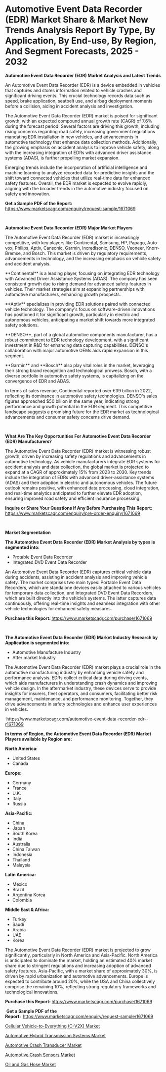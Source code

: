 <p><h1>Automotive Event Data Recorder (EDR) Market Share & Market New Trends Analysis Report By Type, By Application, By End-use, By Region, And Segment Forecasts, 2025 - 2032</h1></p><p><strong>Automotive Event Data Recorder (EDR) Market Analysis and Latest Trends</strong></p>
<p><p>An Automotive Event Data Recorder (EDR) is a device embedded in vehicles that captures and stores information related to vehicle crashes and significant driving events. This crucial technology records data such as speed, brake application, seatbelt use, and airbag deployment moments before a collision, aiding in accident analysis and investigation.</p><p>The Automotive Event Data Recorder (EDR) market is poised for significant growth, with an expected compound annual growth rate (CAGR) of 7.6% during the forecast period. Several factors are driving this growth, including rising concerns regarding road safety, increasing government regulations mandating EDR installation in new vehicles, and advancements in automotive technology that enhance data collection methods. Additionally, the growing emphasis on accident analysis to improve vehicle safety, along with the increasing integration of EDRs with advanced driver assistance systems (ADAS), is further propelling market expansion.</p><p>Emerging trends include the incorporation of artificial intelligence and machine learning to analyze recorded data for predictive insights and the shift toward connected vehicles that utilize real-time data for enhanced safety features. Overall, the EDR market is expected to evolve rapidly, aligning with the broader trends in the automotive industry focused on safety and innovation.</p></p>
<p><strong>Get a Sample PDF of the Report:&nbsp;</strong> <a href="https://www.marketscagr.com/enquiry/request-sample/1671069?utm_campaign=1944&utm_medium=2&utm_source=Github&utm_content=ia&utm_term=25032025&utm_id=automotive-event-data-recorder-edr">https://www.marketscagr.com/enquiry/request-sample/1671069</a></p>
<p>&nbsp;</p>
<p><strong>Automotive Event Data Recorder (EDR) Major Market Players</strong></p>
<p><p>The Automotive Event Data Recorder (EDR) market is increasingly competitive, with key players like Continental, Samsung, HP, Papago, Auto-vox, Philips, Aptiv, Cansonic, Garmin, Incredisonic, DENSO, Veoneer, Knorr-Bremse, and Bosch. This market is driven by regulatory requirements, advancements in technology, and the increasing emphasis on vehicle safety and accident analysis.</p><p>**Continental** is a leading player, focusing on integrating EDR technology with Advanced Driver Assistance Systems (ADAS). The company has seen consistent growth due to rising demand for advanced safety features in vehicles. Their market strategies aim at expanding partnerships with automotive manufacturers, enhancing growth prospects.</p><p>**Aptiv** specializes in providing EDR solutions paired with connected vehicle technology. The company's focus on software-driven innovations has positioned it for significant growth, particularly in electric and autonomous vehicles, anticipating a market shift towards more integrated safety solutions.</p><p>**DENSO**, part of a global automotive components manufacturer, has a robust commitment to EDR technology development, with a significant investment in R&D for enhancing data capturing capabilities. DENSO's collaboration with major automotive OEMs aids rapid expansion in this segment.</p><p>**Garmin** and **Bosch** also play vital roles in the market, leveraging their strong brand recognition and technological prowess. Bosch, with a diverse portfolio in automotive safety systems, is capitalizing on the convergence of EDR and ADAS.</p><p>In terms of sales revenue, Continental reported over €39 billion in 2022, reflecting its dominance in automotive safety technologies. DENSO's sales figures approached $50 billion in the same year, indicating strong performance and growth potential in the EDR segment. This competitive landscape suggests a promising future for the EDR market as technological advancements and consumer safety concerns drive demand.</p></p>
<p>&nbsp;</p>
<p><strong>What Are The Key Opportunities For Automotive Event Data Recorder (EDR) Manufacturers?</strong></p>
<p><p>The Automotive Event Data Recorder (EDR) market is witnessing robust growth, driven by increasing safety regulations and advancements in automotive technology. As vehicle manufacturers integrate EDR systems for accident analysis and data collection, the global market is projected to expand at a CAGR of approximately 15% from 2023 to 2030. Key trends include the integration of EDRs with advanced driver-assistance systems (ADAS) and their adoption in electric and autonomous vehicles. The future outlook remains positive, with enhanced data processing, cloud integration, and real-time analytics anticipated to further elevate EDR adoption, ensuring improved road safety and efficient insurance processing.</p></p>
<p><strong>Inquire or Share Your Questions If Any Before Purchasing This Report:</strong> <a href="https://www.marketscagr.com/enquiry/pre-order-enquiry/1671069?utm_campaign=1944&utm_medium=2&utm_source=Github&utm_content=ia&utm_term=25032025&utm_id=automotive-event-data-recorder-edr">https://www.marketscagr.com/enquiry/pre-order-enquiry/1671069</a></p>
<p>&nbsp;</p>
<p><strong>Market Segmentation</strong></p>
<p><strong>The Automotive Event Data Recorder (EDR) Market Analysis by types is segmented into:</strong></p>
<p><ul><li>Protable Event Data Recorder</li><li>Integrated DVD Event Data Recorder</li></ul></p>
<p><p>An Automotive Event Data Recorder (EDR) captures critical vehicle data during accidents, assisting in accident analysis and improving vehicle safety. The market comprises two main types: Portable Event Data Recorders, which are standalone devices easily attached to various vehicles for temporary data collection, and Integrated DVD Event Data Recorders, which are built directly into the vehicle’s systems. The latter captures data continuously, offering real-time insights and seamless integration with other vehicle technologies for enhanced safety measures.</p></p>
<p><strong>Purchase this Report:&nbsp;</strong><a href="https://www.marketscagr.com/purchase/1671069?utm_campaign=1944&utm_medium=2&utm_source=Github&utm_content=ia&utm_term=25032025&utm_id=automotive-event-data-recorder-edr">https://www.marketscagr.com/purchase/1671069</a></p>
<p>&nbsp;</p>
<p><strong>The Automotive Event Data Recorder (EDR) Market Industry Research by Application is segmented into:</strong></p>
<p><ul><li>Automotive Manufacture Industry</li><li>Atfer market Industry</li></ul></p>
<p><p>The Automotive Event Data Recorder (EDR) market plays a crucial role in the automotive manufacturing industry by enhancing vehicle safety and performance analysis. EDRs collect critical data during driving events, which aids manufacturers in understanding crash dynamics and improving vehicle design. In the aftermarket industry, these devices serve to provide insights for insurers, fleet operators, and consumers, facilitating better risk management, maintenance, and performance monitoring. Together, they drive advancements in safety technologies and enhance user experiences in vehicles.</p></p>
<p><a href="https://www.marketscagr.com/automotive-event-data-recorder-edr--r1671069?utm_campaign=1944&utm_medium=2&utm_source=Github&utm_content=ia&utm_term=25032025&utm_id=automotive-event-data-recorder-edr">&nbsp;https://www.marketscagr.com/automotive-event-data-recorder-edr--r1671069</a></p>
<p><strong>In terms of Region, the Automotive Event Data Recorder (EDR) Market Players available by Region are:</strong></p>
<p>
    <p> <strong> North America: </strong>
        <ul>
            <li>United States</li>
            <li>Canada</li>
        </ul>
        </p> 
    <p> <strong> Europe: </strong>
        <ul>
            <li>Germany</li>
            <li>France</li>
            <li>U.K.</li>
            <li>Italy</li>
            <li>Russia</li>
        </ul>
        </p> 
    <p> <strong> Asia-Pacific: </strong>
        <ul>
            <li>China</li>
            <li>Japan</li>
            <li>South Korea</li>
            <li>India</li>
            <li>Australia</li>
            <li>China Taiwan</li>
            <li>Indonesia</li>
            <li>Thailand</li>
            <li>Malaysia</li>
        </ul>
        </p> 
    <p> <strong> Latin America: </strong>
        <ul>
            <li>Mexico</li>
            <li>Brazil</li>
            <li>Argentina Korea</li>
            <li>Colombia</li>
        </ul>
        </p> 
    <p> <strong> Middle East & Africa: </strong>
        <ul>
            <li>Turkey</li>
            <li>Saudi</li>
            <li>Arabia</li>
            <li>UAE</li>
            <li>Korea</li>
        </ul>
    </p>
    </p>
<p><p>The Automotive Event Data Recorder (EDR) market is projected to grow significantly, particularly in North America and Asia-Pacific. North America is anticipated to dominate the market, holding an estimated 40% market share due to stringent regulations and increasing adoption of advanced safety features. Asia-Pacific, with a market share of approximately 30%, is driven by rapid urbanization and automotive advancements. Europe is expected to contribute around 20%, while the USA and China collectively comprise the remaining 10%, reflecting strong regulatory frameworks and technological innovations.</p></p>
<p><strong>Purchase this Report: </strong><a href="https://www.marketscagr.com/purchase/1671069?utm_campaign=1944&utm_medium=2&utm_source=Github&utm_content=ia&utm_term=25032025&utm_id=automotive-event-data-recorder-edr">https://www.marketscagr.com/purchase/1671069</a></p>
<p>&nbsp;<strong>Get a Sample PDF of the Report:&nbsp;&nbsp;</strong><a href="https://www.marketscagr.com/enquiry/request-sample/1671069?utm_campaign=1944&utm_medium=2&utm_source=Github&utm_content=ia&utm_term=25032025&utm_id=automotive-event-data-recorder-edr">https://www.marketscagr.com/enquiry/request-sample/1671069</a></p>
<p><strong></strong></p>
<p><p><a href="https://github.com/kreilkoffas4/Market-Research-Report-List-1/blob/main/cellular-vehicle-to-everything-c-v2x-market.md?utm_campaign=1944&utm_medium=2&utm_source=Github&utm_content=ia&utm_term=25032025&utm_id=automotive-event-data-recorder-edr">Cellular Vehicle-to-Everything (C-V2X) Market</a></p><p><a href="https://github.com/duerknikko44/Market-Research-Report-List-1/blob/main/automotive-hybrid-transmission-systems-market.md?utm_campaign=1944&utm_medium=2&utm_source=Github&utm_content=ia&utm_term=25032025&utm_id=automotive-event-data-recorder-edr">Automotive Hybrid Transmission Systems Market</a></p><p><a href="https://github.com/darouthiamnl/Market-Research-Report-List-1/blob/main/automotive-crash-transducer-market.md?utm_campaign=1944&utm_medium=2&utm_source=Github&utm_content=ia&utm_term=25032025&utm_id=automotive-event-data-recorder-edr">Automotive Crash Transducer Market</a></p><p><a href="https://github.com/poskaturovtl/Market-Research-Report-List-1/blob/main/automotive-crash-sensors-market.md?utm_campaign=1944&utm_medium=2&utm_source=Github&utm_content=ia&utm_term=25032025&utm_id=automotive-event-data-recorder-edr">Automotive Crash Sensors Market</a></p><p><a href="https://github.com/Chiragrp22/Market-Research-Report-List-7/blob/main/oil-and-gas-hose-market.md?utm_campaign=1944&utm_medium=2&utm_source=Github&utm_content=ia&utm_term=25032025&utm_id=automotive-event-data-recorder-edr">Oil and Gas Hose Market</a></p></p>